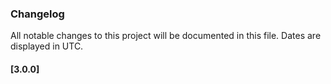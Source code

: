 ### Changelog

All notable changes to this project will be documented in this file. Dates are displayed in UTC.

#### [3.0.0]
